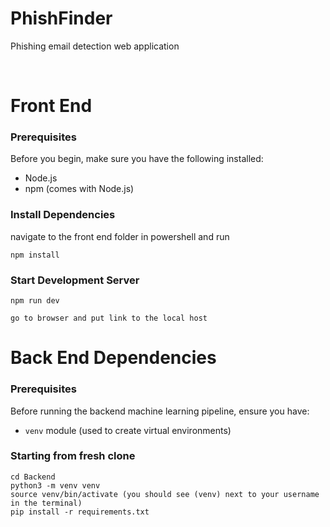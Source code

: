 # PhishFinder
Phishing email detection web application

&nbsp;

# Front End
### Prerequisites
Before you begin, make sure you have the following installed:
- Node.js
- npm (comes with Node.js)

### Install Dependencies 
navigate to the front end folder in powershell and run
```
npm install
```

### Start Development Server
```
npm run dev
```
```
go to browser and put link to the local host
```

# Back End Dependencies
### Prerequisites
Before running the backend machine learning pipeline, ensure you have:
- `venv` module (used to create virtual environments)

### Starting from fresh clone
```
cd Backend
python3 -m venv venv
source venv/bin/activate (you should see (venv) next to your username in the terminal)
pip install -r requirements.txt
```
